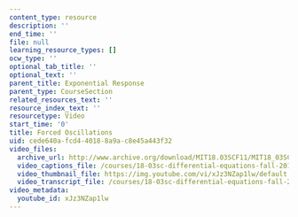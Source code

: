 ```yaml
---
content_type: resource
description: ''
end_time: ''
file: null
learning_resource_types: []
ocw_type: ''
optional_tab_title: ''
optional_text: ''
parent_title: Exponential Response
parent_type: CourseSection
related_resources_text: ''
resource_index_text: ''
resourcetype: Video
start_time: '0'
title: Forced Oscillations
uid: cede640a-fcd4-4018-8a9a-c8e45a443f32
video_files:
  archive_url: http://www.archive.org/download/MIT18.03SCF11/MIT18_03SC_110720_D5_300k.mp4
  video_captions_file: /courses/18-03sc-differential-equations-fall-2011/1c6da76c78bf5df79bedf6711eb2d09d_xJz3NZap1lw.vtt
  video_thumbnail_file: https://img.youtube.com/vi/xJz3NZap1lw/default.jpg
  video_transcript_file: /courses/18-03sc-differential-equations-fall-2011/3ea11118ad94b26dbed4dbffa6087697_xJz3NZap1lw.pdf
video_metadata:
  youtube_id: xJz3NZap1lw
---
```

